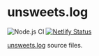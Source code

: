 # unsweets.log

![Node.js CI](https://github.com/sunya9/unsweets.log/workflows/Node.js%20CI/badge.svg)
[![Netlify Status](https://api.netlify.com/api/v1/badges/039b3a69-645a-4fc1-b89f-19a75f1b0d2a/deploy-status)](https://app.netlify.com/sites/unsweets-log/deploys)

[unsweets.log](https://blog.unsweets.log) source files.
